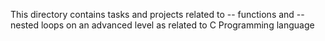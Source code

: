 This directory contains tasks and projects related to
	-- functions and
	-- nested loops
on an advanced level as related to C Programming language
